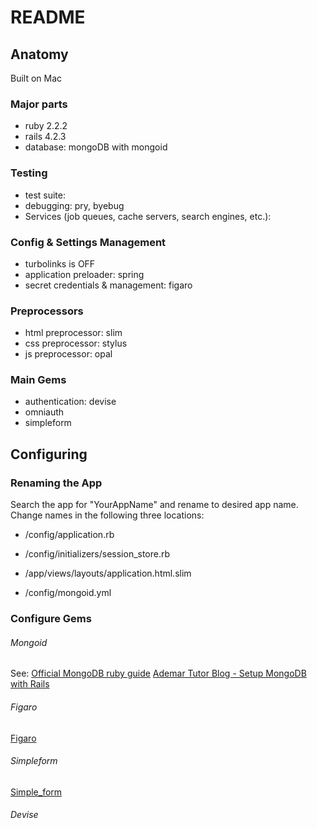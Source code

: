 # README

## Anatomy

Built on Mac

### Major parts
* ruby 2.2.2
* rails 4.2.3
* database: mongoDB with mongoid

### Testing
* test suite: 
* debugging: pry, byebug
* Services (job queues, cache servers, search engines, etc.):

### Config & Settings Management
* turbolinks is OFF
* application preloader: spring
* secret credentials & management: figaro

### Preprocessors
* html preprocessor: slim
* css preprocessor: stylus
* js preprocessor: opal

### Main Gems
* authentication: devise
* omniauth
* simpleform


## Configuring

### Renaming the App

Search the app for "YourAppName" and rename to desired app name. Change names in the following three locations:

* /config/application.rb
* /config/initializers/session_store.rb
* /app/views/layouts/application.html.slim

* /config/mongoid.yml

### Configure Gems

###### Mongoid
See:
[Official MongoDB ruby guide](http://docs.mongodb.org/ecosystem/tutorial/ruby-mongoid-tutorial/#ruby-mongoid-tutorial)
[Ademar Tutor Blog - Setup MongoDB with Rails](http://www.ademartutor.com/setup-mongodb-with-rails/)

###### Figaro
[Figaro](https://github.com/laserlemon/figaro)

###### Simpleform
[Simple_form](https://github.com/plataformatec/simple_form)

###### Devise

